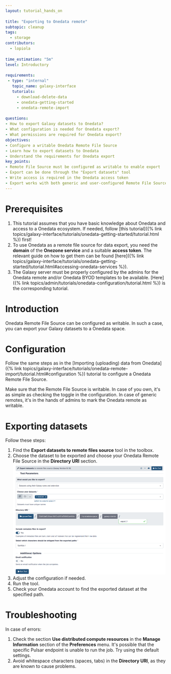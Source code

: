 ```yaml
---
layout: tutorial_hands_on

title: "Exporting to Onedata remote"
subtopic: cleanup
tags:
  - storage
contributors:
  - lopiola

time_estimation: "5m"
level: Introductory

requirements:
 - type: "internal"
   topic_name: galaxy-interface
   tutorials:
     - download-delete-data
     - onedata-getting-started
     - onedata-remote-import

questions:
- How to export Galaxy datasets to Onedata?
- What configuration is needed for Onedata export?
- What permissions are required for Onedata export?
objectives:
- Configure a writable Onedata Remote File Source
- Learn how to export datasets to Onedata
- Understand the requirements for Onedata export
key_points:
- Remote File Source must be configured as writable to enable export
- Export can be done through the "Export datasets" tool
- Write access is required in the Onedata access token
- Export works with both generic and user-configured Remote File Sources
---
```



# Prerequisites

1. This tutorial assumes that you have basic knowledge about Onedata and access 
   to a Onedata ecosystem. If needed, follow 
   [this tutorial]({% link topics/galaxy-interface/tutorials/onedata-getting-started/tutorial.html %})
   first!
2. To use Onedata as a remote file source for data export, you need the
   **domain** of the **Onezone service** and a suitable **access token**. The
   relevant guide on how to get them can be found 
   [here]({% link topics/galaxy-interface/tutorials/onedata-getting-started/tutorial.html#accessing-onedata-services %}). 
3. The Galaxy server must be properly configured by the admins for the Onedata
   remote and/or Onedata BYOD templates to be available. 
   [Here]({% link topics/admin/tutorials/onedata-configuration/tutorial.html %}) is the corresponding tutorial.


# Introduction

Onedata Remote File Source can be configured as writable. In such a case, you
can export your Galaxy datasets to a Onedata space.


# Configuration

Follow the same steps as in the 
[Importing (uploading) data from Onedata]({% link topics/galaxy-interface/tutorials/onedata-remote-import/tutorial.html#configuration %})
tutorial to configure a Onedata Remote File Source.

Make sure that the Remote File Source is writable. In case of you own,
it's as simple as checking the toggle in the configuration. In case of
generic remotes, it's in the hands of admins to mark the Onedata remote
as writable.


# Exporting datasets

Follow these steps:

1. Find the **Export datasets to remote files source** tool in the toolbox.
2. Choose the dataset to be exported and choose your Onedata Remote File Source
   in the **Directory URI** section.
   ![Export dataset](../../images/onedata-remote-export/dataset-export.png)
3. Adjust the configuration if needed.
4. Run the tool.
5. Check your Onedata account to find the exported dataset at the specified path.


# Troubleshooting

In case of errors:

1. Check the section **Use distributed compute resources** in the
   **Manage Information** section of the **Preferences** menu. It's
   possible that the specific Pulsar endpoint is unable to run the
   job. Try using the default settings.
2. Avoid whitespace characters (spaces, tabs) in the **Directory URI**,
   as they are known to cause problems.